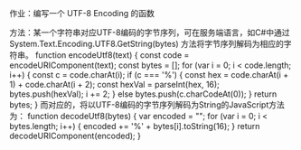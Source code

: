 作业：编写一个 UTF-8 Encoding 的函数

方法：某一个字符串对应UTF-8编码的字节序列，可在服务端语言，如C#中通过 System.Text.Encoding.UTF8.GetString(bytes) 方法将字节序列解码为相应的字符串。
function encodeUtf8(text) {
    const code = encodeURIComponent(text);
    const bytes = [];
    for (var i = 0; i < code.length; i++) {
        const c = code.charAt(i);
        if (c === '%') {
            const hex = code.charAt(i + 1) + code.charAt(i + 2);
            const hexVal = parseInt(hex, 16);
            bytes.push(hexVal);
            i += 2;
        } else bytes.push(c.charCodeAt(0));
    }
    return bytes;
}
而对应的，将以UTF-8编码的字节序列解码为String的JavaScript方法为：
function decodeUtf8(bytes) {
    var encoded = "";
    for (var i = 0; i < bytes.length; i++) {
        encoded += '%' + bytes[i].toString(16);
    }
    return decodeURIComponent(encoded);
}
